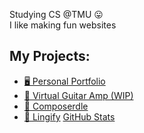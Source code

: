 Studying CS @TMU 😛 <br> 
I like making fun websites
## My Projects:
- [🖥️ Personal Portfolio](https://mattp532.github.io/portfolio-2/)
- [🎸 Virtual Guitar Amp (WIP)](https://mattp532.github.io/virtual-guitar-amp)
- [🎵 Composerdle](https://github.com/mattp532/Composerdle)
- [💬 Lingify](https://mattp532.github.io/Lingify/)
[GitHub Stats](https://github-readme-stats.vercel.app/api?username=mattp532&show_icons=true&theme=transparent)

<!--
**mattp532/mattp532** is a ✨ _special_ ✨ repository because its `README.md` (this file) appears on your GitHub profile.

Here are some ideas to get you started:

- 🔭 I’m currently working on ...
- 🌱 I’m currently learning ...
- 👯 I’m looking to collaborate on ...
- 🤔 I’m looking for help with ...
- 💬 Ask me about ...
- 📫 How to reach me: ...
- 😄 Pronouns: ...
- ⚡ Fun fact: ...
-->
